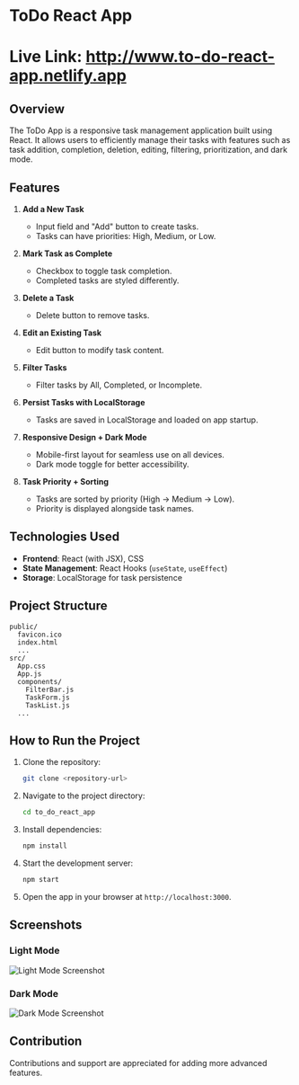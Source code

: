 # ToDo React App

# Live Link: http://www.to-do-react-app.netlify.app
## Overview
The ToDo App is a responsive task management application built using React. It allows users to efficiently manage their tasks with features such as task addition, completion, deletion, editing, filtering, prioritization, and dark mode.

## Features
1. **Add a New Task**
   - Input field and "Add" button to create tasks.
   - Tasks can have priorities: High, Medium, or Low.

2. **Mark Task as Complete**
   - Checkbox to toggle task completion.
   - Completed tasks are styled differently.

3. **Delete a Task**
   - Delete button to remove tasks.

4. **Edit an Existing Task**
   - Edit button to modify task content.

5. **Filter Tasks**
   - Filter tasks by All, Completed, or Incomplete.

6. **Persist Tasks with LocalStorage**
   - Tasks are saved in LocalStorage and loaded on app startup.

7. **Responsive Design + Dark Mode**
   - Mobile-first layout for seamless use on all devices.
   - Dark mode toggle for better accessibility.

8. **Task Priority + Sorting**
   - Tasks are sorted by priority (High → Medium → Low).
   - Priority is displayed alongside task names.

## Technologies Used
- **Frontend**: React (with JSX), CSS
- **State Management**: React Hooks (`useState`, `useEffect`)
- **Storage**: LocalStorage for task persistence

## Project Structure
```
public/
  favicon.ico
  index.html
  ...
src/
  App.css
  App.js
  components/
    FilterBar.js
    TaskForm.js
    TaskList.js
  ...
```

## How to Run the Project
1. Clone the repository:
   ```bash
   git clone <repository-url>
   ```
2. Navigate to the project directory:
   ```bash
   cd to_do_react_app
   ```
3. Install dependencies:
   ```bash
   npm install
   ```
4. Start the development server:
   ```bash
   npm start
   ```
5. Open the app in your browser at `http://localhost:3000`.

## Screenshots
### Light Mode
![Light Mode Screenshot](https://github.com/user-attachments/assets/f96a4dc8-306a-4650-acd2-35a6e170598d)

### Dark Mode
![Dark Mode Screenshot](https://github.com/user-attachments/assets/33a8d6f8-1916-42ca-be3f-60638e03c603)

## Contribution
Contributions and support are appreciated for adding more advanced features.

